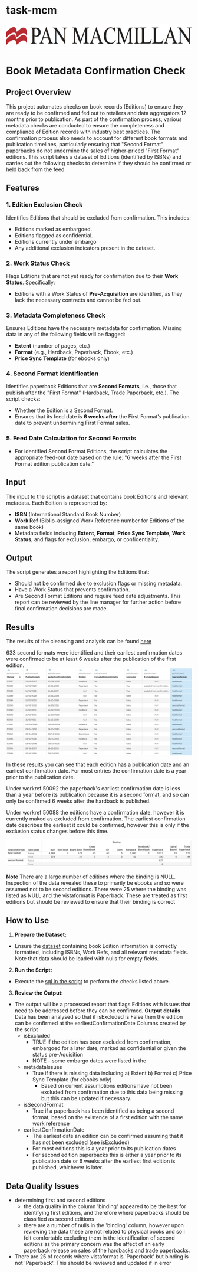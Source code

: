 # task-mcm
![Alt text](./panmac_logo.jpeg "title image")

# Book Metadata Confirmation Check 
## Project Overview 
This project automates checks on book records (Editions) to ensure they are ready to be confirmed and fed out to retailers and data aggregators 12 months prior to publication. As part of the confirmation process, various metadata checks are conducted to ensure the completeness and compliance of Edition records with industry best practices. The confirmation process also needs to account for different book formats and publication timelines, particularly ensuring that "Second Format" paperbacks do not undermine the sales of higher-priced "First Format" editions. This script takes a dataset of Editions (identified by ISBNs) and carries out the following checks to determine if they should be confirmed or held back from the feed. 

## Features 
### 1. **Edition Exclusion Check** 
Identifies Editions that should be excluded from confirmation. This includes: 
- Editions marked as embargoed. 
- Editions flagged as confidential.
- Editions currently under embargo
- Any additional exclusion indicators present in the dataset. 
### 2. **Work Status Check** 
Flags Editions that are not yet ready for confirmation due to their **Work Status**. Specifically: 
- Editions with a Work Status of **Pre-Acquisition** are identified, as they lack the necessary contracts and cannot be fed out. 
### 3. **Metadata Completeness Check** 
Ensures Editions have the necessary metadata for confirmation. Missing data in any of the following fields will be flagged: 
- **Extent** (number of pages, etc.) 
- **Format** (e.g., Hardback, Paperback, Ebook, etc.) 
- **Price Sync Template** (for ebooks only) 
### 4. **Second Format Identification** 
Identifies paperback Editions that are **Second Formats**, i.e., those that publish after the "First Format" (Hardback, Trade Paperback, etc.). The script checks: 
- Whether the Edition is a Second Format. 
- Ensures that its feed date is **6 weeks after** the First Format’s publication date to prevent undermining First Format sales. 
### 5. **Feed Date Calculation for Second Formats** 
- For identified Second Format Editions, the script calculates the appropriate feed-out date based on the rule: "6 weeks after the First Format edition publication date."
    
## Input 
The input to the script is a dataset that contains book Editions and relevant metadata. Each Edition is represented by: 
- **ISBN** (International Standard Book Number) 
- **Work Ref** (Biblio-assigned Work Reference number for Editions of the same book) 
- Metadata fields including **Extent**, **Format**, **Price Sync Template**, **Work Status**, and flags for exclusion, embargo, or confidentiality. 
## Output 
The script generates a report highlighting the Editions that: 
- Should not be confirmed due to exclusion flags or missing metadata. 
- Have a Work Status that prevents confirmation. 
- Are Second Format Editions and require feed date adjustments. This report can be reviewed by the line manager for further action before final confirmation decisions are made.

## Results
The results of the cleansing and analysis can be found [here](./publishing_data_results.csv)

633 second formats were identified and their earliest confirmation dates were confirmed to be at least 6 weeks after the publication of the first edition.
![Alt text](./results_table1.png "results")

In these results you can see that each edition has a publication date and an earliest confirmation date. For most entries the confirmation date is a year prior to the publication date.

Under workref 50092 the paperback's earliest confirmation date is less than a year before its publication because it is a second format, and so can only be confirmed 6 weeks after the hardback is published.

Under workref 50088 the editions have a confirmation date, however it is currently maked as excluded from confirmation. The earliest confirmation date describes the earliest it could be confirmed, however this is only if the exclusion status changes before this time.

![Alt text](./editions_summary.png "editions summary")

**Note** There are a large number of editions where the binding is NULL. Inspection of the data revealed these to primarily be ebooks and so were assumed not to be second editions. There were 25 where the binding was listed as NULL and the vistaformat is Paperback. These are treated as first editions but should be reviewed to ensure that their binding is correct
  
## How to Use 
1. **Prepare the Dataset:** 
- Ensure the [dataset](./panmacmillan_data.csv) containing book Edition information is correctly formatted, including ISBNs, Work Refs, and all relevant metadata fields. Note that data should be loaded with nulls for empty fields.
2. **Run the Script:** 
- Execute the [sql in the script](./macmillan_script.sql) to perform the checks listed above. 
3. **Review the Output:** 
- The output will be a processed report that flags Editions with issues that need to be addressed before they can be confirmed.
  **Output details**
  Data has been analysed so that if isExcluded is False then the edition can be confirmed at the earliestConfirmationDate
  Columns created by the script
    - isExcluded
        - TRUE if the edition has been excluded from confirmation, embargoed for a later date, marked as confidential or given the status pre-Aquisition
        - NOTE - some embargo dates were listed in the
    - metadataIssues
        - True if there is missing data including
              a)	Extent
              b)	Format
              c)	Price Sync Template (for ebooks only)
          - Based on current assumptions editions have not been excluded from confirmation due to this data being missing but this can be updated if necessary.
    - isSecondFormat
        - True if a paperback has been identified as being a second format, based on the existence of a first edition with the same work reference
    - earliestConfirmationDate
        - The earliest date an edition can be confirmed assuming that it has not been excluded (see isExcluded)
        - For most editions this is a year prior to its publication dates
        - For second edition paperbacks this is either a year prior to its publication date or 6 weeks after the earliest first edition is published, whichever is later.

## Data Quality Issues
- determining first and second editions
    - the data quality in the column 'binding' appeared to be the best for identifying first editions, and therefore where paperbacks should be classified as second editions
    - there are a number of nulls in the 'binding' column, however upon reviewing the data these are not related to physical books and so I felt comfortable excluding them in the identification of second editions as the primary concern was the affect of an early paperback release on sales of the hardbacks and trade paperbacks.
 - There are 25 of records where vistaformat is 'Paperback' but binding is not 'Paperback'. This should be reviewed and updated if in error
